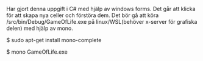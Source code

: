 Har gjort denna uppgift i C# med hjälp av windows forms.
Det går att klicka för att skapa nya celler och förstöra dem.
Det bör gå att köra /src/bin/Debug/GameOfLife.exe på linux/WSL(behöver x-server för grafiska delen) med hjälp av mono.

$ sudo apt-get install mono-complete

$ mono GameOfLife.exe



